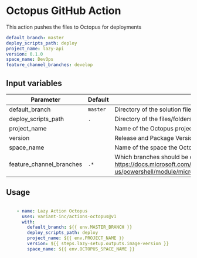 # Octopus GitHub Action

This action pushes the files to Octopus for deployments

```yaml
default_branch: master
deploy_scripts_path: deploy
project_name: lazy-api
version: 0.1.0
space_name: DevOps
feature_channel_branches: develop
```

## Input variables

| Parameter                | Default  | Description                                                                                                                                                                  | Required | Example  |
| ------------------------ | -------- | ---------------------------------------------------------------------------------------------------------------------------------------------------------------------------- | -------- | -------- |
| default_branch           | `master` | Directory of the solution file                                                                                                                                               | false    | master   |
| deploy_scripts_path      | `.`      | Directory of the files/folders that need to be packaged and sent to octopus                                                                                                  | false    | deploy   |
| project_name             |          | Name of the Octopus project                                                                                                                                                  | true     | lazy-api |
| version                  |          | Release and Package Version for Octopus Release/Package                                                                                                                      | true     | 0.1.1    |
| space_name               |          | Name of the space the Octopus project belongs to                                                                                                                             | DevOps   |
| feature_channel_branches | `.*`     | Which branches should be deployed to feature channel. Refer <https://docs.microsoft.com/en-us/powershell/module/microsoft.powershell.core/about/about_regular_expressions> | false    | develop  |

## Usage

```yaml

    - name: Lazy Action Octopus
      uses: variant-inc/actions-octopus@v1
      with:
        default_branch: ${{ env.MASTER_BRANCH }}
        deploy_scripts_path: deploy
        project_name: ${{ env.PROJECT_NAME }}
        version: ${{ steps.lazy-setup.outputs.image-version }}
        space_name: ${{ env.OCTOPUS_SPACE_NAME }}

```
